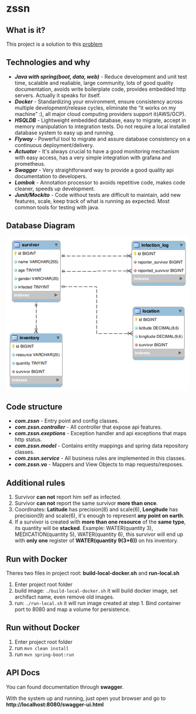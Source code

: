 # zssn
## **What is it?**

This project is a solution to this [problem](https://gist.github.com/akitaonrails/711b5553533d1a14364907bbcdbee677)

## **Technologies and why**

* ***Java with spring(boot, data, web)*** - Reduce development and unit test time, scalable and realiable, large community, lots of good quality documentation, avoids write boilerplate code, provides embedded http servers. Actually it speaks for itself.
* ***Docker*** - Standardizing your environment, ensure consistency across multiple development/release cycles, eliminate the “it works on my machine” :), all major cloud computing providers support it(AWS/GCP).
* ***HSQLDB*** - Lightweight embedded database, easy to migrate, accept in memory manipulation to integration tests. Do not require a local installed database system to easy up and running.
* ***Flyway*** - Powerful tool to migrate and assure database consistency on a continuous deployment/delivery.
* ***Actuator*** - It's always crucial to have a good monitoring mechanism with easy access, has a very simple integration with grafana and prometheus.
* ***Swagger*** - Very straightforward way to provide a good quality api documentation to developers.
* ***Lombok*** - Annotation processor to avoids repetitive code, makes code cleaner, speeds up development.
* ***Junit/Mockito*** - Code without tests are difficult to maintain, add new features, scale, keep track of what is running as expected. Most common tools for testing with java.

## **Database Diagram**
![Alt text](https://github.com/lacau/zssn/blob/master/database/database_diagram.png?raw=true)

## **Code structure**
* ***com.zssn*** - Entry point and config classes.
* ***com.zssn.controller*** - All controller that expose api features.
* ***com.zssn.exeptions*** - Exception handler and api exceptions that maps http status.
* ***com.zssn.model*** - Contains entity mappings and spring data repository classes.
* ***com.zssn.service*** - All business rules are implemented in this classes.
* ***com.zssn.vo*** - Mappers and View Objects to map requests/resposes.

## **Additional rules**
1. Survivor **can not** report him self as infected.
2. Survivor **can not** report the same survivor **more than once**.
3. Coordinates: **Latitude** has precision(8) and scale(6), **Longitude** has precision(9) and scale(6), it's enough to represent **any point on earth**.
4. If a survivor is created with **more than one resource** of the **same type**, its quantity will be **stacked**. Example: WATER(quantity 3), MEDICATION(quantity 5), WATER(quantity 6), this survivor will end up with **only one** register of **WATER(quantity 9(3+6))** on his inventory.

## **Run with Docker**
Theres two files in project root: **build-local-docker.sh** and **run-local.sh**
1. Enter project root folder
2. build image: ``./build-local-docker.sh`` it will build docker image, set archifact name, even remove old images.
3. run: ``./run-local.sh`` it will run image created at step 1. Bind container port to 8080 and map a volume for persistence.

## **Run without Docker**
1. Enter project root folder
2. run ``mvn clean install``
3. run ``mvn spring-boot:run``

## **API Docs**
You can found documentation through **swagger**.

With the system up and running, just open yout browser and go to **http://localhost:8080/swagger-ui.html**
